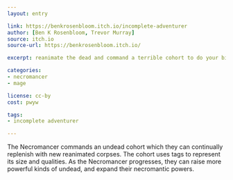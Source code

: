```yaml
---
layout: entry

link: https://benkrosenbloom.itch.io/incomplete-adventurer
author: [Ben K Rosenbloom, Trevor Murray]
source: itch.io
source-url: https://benkrosenbloom.itch.io/

excerpt: reanimate the dead and command a terrible cohort to do your bidding.

categories:
- necromancer
- mage

license: cc-by
cost: pwyw

tags:
- incomplete adventurer

---
```


The Necromancer commands an undead cohort which they can continually replenish with new reanimated corpses. The cohort uses tags to represent its size and qualities. As the Necromancer progresses, they can raise more powerful kinds of undead, and expand their necromantic powers.

